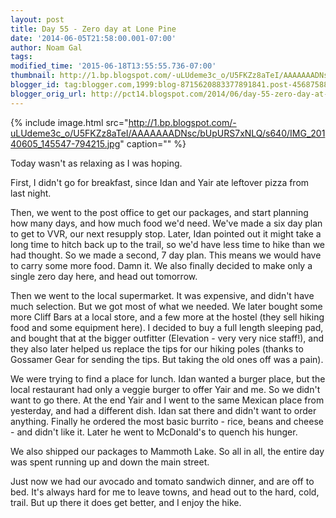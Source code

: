 ```yaml
---
layout: post
title: Day 55 - Zero day at Lone Pine
date: '2014-06-05T21:58:00.001-07:00'
author: Noam Gal
tags:
modified_time: '2015-06-18T13:55:55.736-07:00'
thumbnail: http://1.bp.blogspot.com/-uLUdeme3c_o/U5FKZz8aTeI/AAAAAAADNsc/bUpURS7xNLQ/s72-c/IMG_20140605_145547-794215.jpg
blogger_id: tag:blogger.com,1999:blog-8715620883377891841.post-4568758805391241886
blogger_orig_url: http://pct14.blogspot.com/2014/06/day-55-zero-day-at-lone-pine.html
---
```

 
{% include image.html src="http://1.bp.blogspot.com/-uLUdeme3c_o/U5FKZz8aTeI/AAAAAAADNsc/bUpURS7xNLQ/s640/IMG_20140605_145547-794215.jpg" caption="" %}

Today wasn't as relaxing as I was hoping.

First, I didn't go for breakfast, since Idan and Yair ate leftover pizza from last night.

Then, we went to the post office to get our packages, and start planning how many days, and how much food we'd need. We've made a six day plan to get to VVR, our next resupply stop. Later, Idan pointed out it might take a long time to hitch back up to the trail, so we'd have less time to hike than we had thought. So we made a second, 7 day plan. This means we would have to carry some more food. Damn it. We also finally decided to make only a single zero day here, and head out tomorrow.

Then we went to the local supermarket. It was expensive, and didn't have much selection. But we got most of what we needed. We later bought some more Cliff Bars at a local store, and a few more at the hostel (they sell hiking food and some equipment here). I decided to buy a full length sleeping pad, and bought that at the bigger outfitter (Elevation - very very nice staff!), and they also later helped us replace the tips for our hiking poles (thanks to Gossamer Gear for sending the tips. But taking the old ones off was a pain).

We were trying to find a place for lunch. Idan wanted a burger place, but the local restaurant had only a veggie burger to offer Yair and me. So we didn't want to go there. At the end Yair and I went to the same Mexican place from yesterday, and had a different dish. Idan sat there and didn't want to order anything. Finally he ordered the most basic burrito - rice, beans and cheese - and didn't like it. Later he went to McDonald's to quench his hunger.

We also shipped our packages to Mammoth Lake. So all in all, the entire day was spent running up and down the main street.

Just now we had our avocado and tomato sandwich dinner, and are off to bed. It's always hard for me to leave towns, and head out to the hard, cold, trail. But up there it does get better, and I enjoy the hike.
